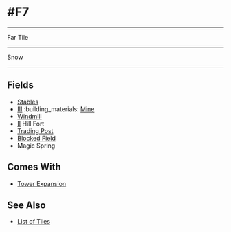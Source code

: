 # #F7

___
Far Tile
___
Snow
___


## Fields

- [Stables](../fields.md#revisitable)
- [Ⅲ](../difficulties.md) :building_materials: [Mine](../fields.md#flaggable)
- [Windmill](../fields.md#visitable)
- [Ⅱ](../difficulties.md) Hill Fort
- [Trading Post](../trading.md)
- [Blocked Field](../keywords/blocked_field.md)
- Magic Spring


## Comes With

- [Tower Expansion](../content/tower_expansion.md)


## See Also

- [List of Tiles](index.md)
